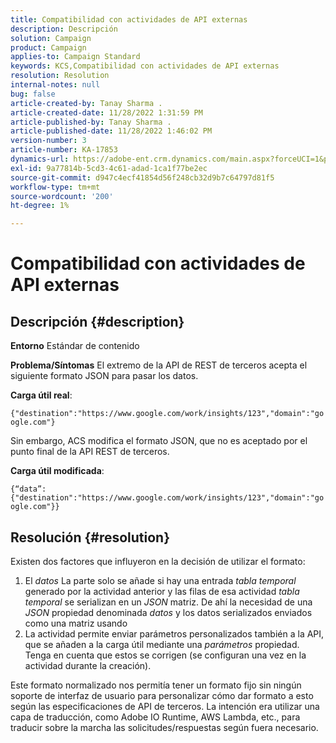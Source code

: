 ```yaml
---
title: Compatibilidad con actividades de API externas
description: Descripción
solution: Campaign
product: Campaign
applies-to: Campaign Standard
keywords: KCS,Compatibilidad con actividades de API externas
resolution: Resolution
internal-notes: null
bug: false
article-created-by: Tanay Sharma .
article-created-date: 11/28/2022 1:31:59 PM
article-published-by: Tanay Sharma .
article-published-date: 11/28/2022 1:46:02 PM
version-number: 3
article-number: KA-17853
dynamics-url: https://adobe-ent.crm.dynamics.com/main.aspx?forceUCI=1&pagetype=entityrecord&etn=knowledgearticle&id=ad079903-216f-ed11-9562-6045bd006239
exl-id: 9a77814b-5cd3-4c61-adad-1ca1f77be2ec
source-git-commit: d947c4ecf41854d56f248cb32d9b7c64797d81f5
workflow-type: tm+mt
source-wordcount: '200'
ht-degree: 1%

---
```


# Compatibilidad con actividades de API externas

## Descripción {#description}

<b>Entorno</b>
Estándar de contenido


<b>Problema/Síntomas</b>
El extremo de la API de REST de terceros acepta el siguiente formato JSON para pasar los datos.

<b>Carga útil real</b>:

`{"destination":"https://www.google.com/work/insights/123","domain":"google.com"}`



Sin embargo, ACS modifica el formato JSON, que no es aceptado por el punto final de la API REST de terceros.

<b>Carga útil modificada</b>:

`{“data”:{"destination":"https://www.google.com/work/insights/123","domain":"google.com"}}`




## Resolución {#resolution}




Existen dos factores que influyeron en la decisión de utilizar el formato:

1. El *datos* La parte solo se añade si hay una entrada *tabla temporal* generado por la actividad anterior y las filas de esa actividad *tabla temporal* se serializan en un *JSON* matriz. De ahí la necesidad de una *JSON* propiedad denominada *datos* y los datos serializados enviados como una matriz usando
2. La actividad permite enviar parámetros personalizados también a la API, que se añaden a la carga útil mediante una *parámetros* propiedad. Tenga en cuenta que estos se corrigen (se configuran una vez en la actividad durante la creación).




Este formato normalizado nos permitía tener un formato fijo sin ningún soporte de interfaz de usuario para personalizar cómo dar formato a esto según las especificaciones de API de terceros. La intención era utilizar una capa de traducción, como Adobe IO Runtime, AWS Lambda, etc., para traducir sobre la marcha las solicitudes/respuestas según fuera necesario.

